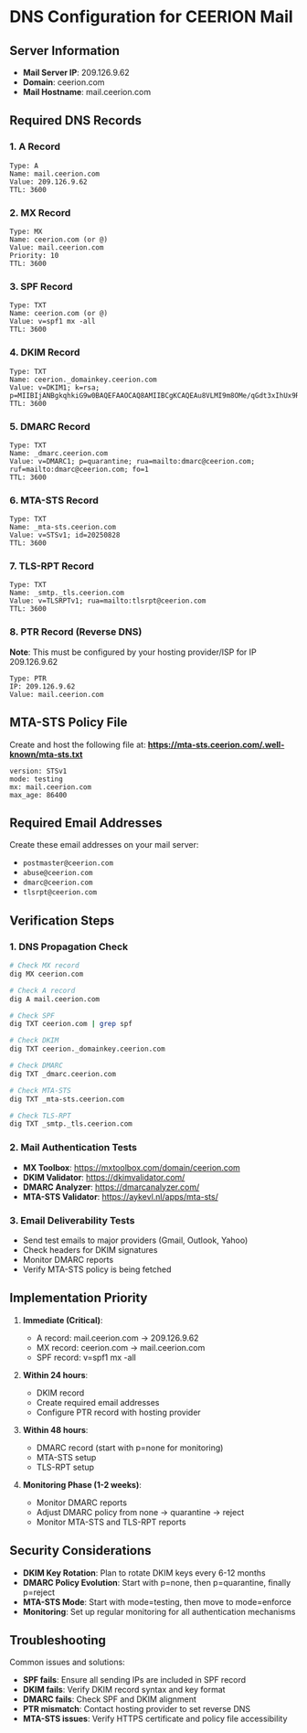 # DNS Configuration for CEERION Mail

## Server Information

- **Mail Server IP**: 209.126.9.62
- **Domain**: ceerion.com
- **Mail Hostname**: mail.ceerion.com

## Required DNS Records

### 1. A Record

```dns
Type: A
Name: mail.ceerion.com
Value: 209.126.9.62
TTL: 3600
```

### 2. MX Record

```dns
Type: MX
Name: ceerion.com (or @)
Value: mail.ceerion.com
Priority: 10
TTL: 3600
```

### 3. SPF Record

```dns
Type: TXT
Name: ceerion.com (or @)
Value: v=spf1 mx -all
TTL: 3600
```

### 4. DKIM Record

```dns
Type: TXT
Name: ceerion._domainkey.ceerion.com
Value: v=DKIM1; k=rsa; p=MIIBIjANBgkqhkiG9w0BAQEFAAOCAQ8AMIIBCgKCAQEAu8VLMI9m8OMe/qGdt3xIhUx9RcwYGhpbhlNC8gFYf92fMhvq0aubCeo7/ACHElY5Ilbvkh0ybz0sTN4rBd51yXFdR+K4AzqzBuNXM8Z4E0xHhhpeTXO7xHfxYSPa1MDPvw0Nblan9QqVBLjz9sk6Xf9Jhg0vTGzfX+goaZmk1NyXIJky0E83+2DNE4qZtnkSR8tjCG5+y2tJdlDzPpijE476ztvUDc9Wunxmb0ibhTn1S/cQxBerNRxk8seeTbUD9UFXqP3tZXqsjw5ndJ5e5xRUcxcXcU1f77ni9DPdLE3kIj8LeXfPSUAc3isN5G/6KIafo5x7mum0bZednRgNvQIDAQAB
TTL: 3600
```

### 5. DMARC Record

```dns
Type: TXT
Name: _dmarc.ceerion.com
Value: v=DMARC1; p=quarantine; rua=mailto:dmarc@ceerion.com; ruf=mailto:dmarc@ceerion.com; fo=1
TTL: 3600
```

### 6. MTA-STS Record

```dns
Type: TXT
Name: _mta-sts.ceerion.com
Value: v=STSv1; id=20250828
TTL: 3600
```

### 7. TLS-RPT Record

```dns
Type: TXT
Name: _smtp._tls.ceerion.com
Value: v=TLSRPTv1; rua=mailto:tlsrpt@ceerion.com
TTL: 3600
```

### 8. PTR Record (Reverse DNS)

**Note**: This must be configured by your hosting provider/ISP for IP 209.126.9.62

```dns
Type: PTR
IP: 209.126.9.62
Value: mail.ceerion.com
```

## MTA-STS Policy File

Create and host the following file at: **<https://mta-sts.ceerion.com/.well-known/mta-sts.txt>**

```text
version: STSv1
mode: testing
mx: mail.ceerion.com
max_age: 86400
```

## Required Email Addresses

Create these email addresses on your mail server:

- `postmaster@ceerion.com`
- `abuse@ceerion.com`
- `dmarc@ceerion.com`
- `tlsrpt@ceerion.com`

## Verification Steps

### 1. DNS Propagation Check

```bash
# Check MX record
dig MX ceerion.com

# Check A record
dig A mail.ceerion.com

# Check SPF
dig TXT ceerion.com | grep spf

# Check DKIM
dig TXT ceerion._domainkey.ceerion.com

# Check DMARC
dig TXT _dmarc.ceerion.com

# Check MTA-STS
dig TXT _mta-sts.ceerion.com

# Check TLS-RPT
dig TXT _smtp._tls.ceerion.com
```

### 2. Mail Authentication Tests

- **MX Toolbox**: <https://mxtoolbox.com/domain/ceerion.com>
- **DKIM Validator**: <https://dkimvalidator.com/>
- **DMARC Analyzer**: <https://dmarcanalyzer.com/>
- **MTA-STS Validator**: <https://aykevl.nl/apps/mta-sts/>

### 3. Email Deliverability Tests

- Send test emails to major providers (Gmail, Outlook, Yahoo)
- Check headers for DKIM signatures
- Monitor DMARC reports
- Verify MTA-STS policy is being fetched

## Implementation Priority

1. **Immediate (Critical)**:
   - A record: mail.ceerion.com → 209.126.9.62
   - MX record: ceerion.com → mail.ceerion.com
   - SPF record: v=spf1 mx -all

2. **Within 24 hours**:
   - DKIM record
   - Create required email addresses
   - Configure PTR record with hosting provider

3. **Within 48 hours**:
   - DMARC record (start with p=none for monitoring)
   - MTA-STS setup
   - TLS-RPT setup

4. **Monitoring Phase (1-2 weeks)**:
   - Monitor DMARC reports
   - Adjust DMARC policy from none → quarantine → reject
   - Monitor MTA-STS and TLS-RPT reports

## Security Considerations

- **DKIM Key Rotation**: Plan to rotate DKIM keys every 6-12 months
- **DMARC Policy Evolution**: Start with p=none, then p=quarantine, finally p=reject
- **MTA-STS Mode**: Start with mode=testing, then move to mode=enforce
- **Monitoring**: Set up regular monitoring for all authentication mechanisms

## Troubleshooting

Common issues and solutions:

- **SPF fails**: Ensure all sending IPs are included in SPF record
- **DKIM fails**: Verify DKIM record syntax and key format
- **DMARC fails**: Check SPF and DKIM alignment
- **PTR mismatch**: Contact hosting provider to set reverse DNS
- **MTA-STS issues**: Verify HTTPS certificate and policy file accessibility
